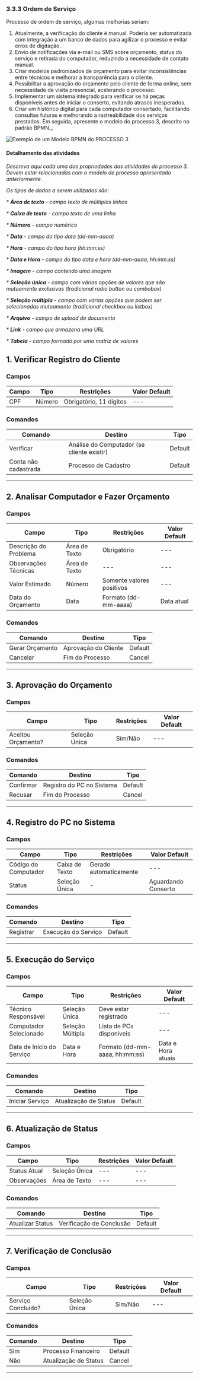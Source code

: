 ### 3.3.3 Ordem de Serviço

Processo de ordem de serviço, algumas melhorias seriam:
1. Atualmente, a verificação do cliente é manual. Poderia ser automatizada com integração a um banco de dados para agilizar o processo e evitar erros de digitação.
2. Envio de notificações via e-mail ou SMS sobre orçamento, status do serviço e retirada do computador, reduzindo a necessidade de contato manual.
3. Criar modelos padronizados de orçamento para evitar inconsistências entre técnicos e melhorar a transparência para o cliente.
4. Possibilitar a aprovação do orçamento pelo cliente de forma online, sem necessidade de visita presencial, acelerando o processo.
5. Implementar um sistema integrado para verificar se há peças disponíveis antes de iniciar o conserto, evitando atrasos inesperados.
6. Criar um histórico digital para cada computador consertado, facilitando consultas futuras e melhorando a rastreabilidade dos serviços prestados.
Em seguida, apresente o modelo do processo 3, descrito no padrão BPMN._

![Exemplo de um Modelo BPMN do PROCESSO 3](images/process.png "Modelo BPMN do Processo 3.")


#### Detalhamento das atividades

_Descreva aqui cada uma das propriedades das atividades do processo 3. 
Devem estar relacionadas com o modelo de processo apresentado anteriormente._

_Os tipos de dados a serem utilizados são:_

_* **Área de texto** - campo texto de múltiplas linhas_

_* **Caixa de texto** - campo texto de uma linha_

_* **Número** - campo numérico_

_* **Data** - campo do tipo data (dd-mm-aaaa)_

_* **Hora** - campo do tipo hora (hh:mm:ss)_

_* **Data e Hora** - campo do tipo data e hora (dd-mm-aaaa, hh:mm:ss)_

_* **Imagem** - campo contendo uma imagem_

_* **Seleção única** - campo com várias opções de valores que são mutuamente exclusivas (tradicional radio button ou combobox)_

_* **Seleção múltipla** - campo com várias opções que podem ser selecionadas mutuamente (tradicional checkbox ou listbox)_

_* **Arquivo** - campo de upload de documento_

_* **Link** - campo que armazena uma URL_

_* **Tabela** - campo formado por uma matriz de valores_

## **1. Verificar Registro do Cliente**
### **Campos**
| **Campo**       | **Tipo**        | **Restrições**          | **Valor Default** |
|-----------------|----------------|-------------------------|-------------------|
| CPF            | Número          | Obrigatório, 11 dígitos | ---               |

### **Comandos**
| **Comando**            | **Destino**                                  | **Tipo**   |
|------------------------|---------------------------------------------|-----------|
| Verificar             | Análise do Computador (se cliente existir)  | Default   |
| Conta não cadastrada  | Processo de Cadastro                        | Default   |

---

## **2. Analisar Computador e Fazer Orçamento**
### **Campos**
| **Campo**               | **Tipo**         | **Restrições**               | **Valor Default** |
|-------------------------|-----------------|------------------------------|-------------------|
| Descrição do Problema   | Área de Texto   | Obrigatório                   | ---               |
| Observações Técnicas    | Área de Texto   | ---                            | ---               |
| Valor Estimado         | Número          | Somente valores positivos     | ---               |
| Data do Orçamento      | Data            | Formato (dd-mm-aaaa)          | Data atual        |

### **Comandos**
| **Comando**       | **Destino**             | **Tipo**   |
|------------------|------------------------|-----------|
| Gerar Orçamento | Aprovação do Cliente   | Default   |
| Cancelar        | Fim do Processo        | Cancel    |

---

## **3. Aprovação do Orçamento**
### **Campos**
| **Campo**               | **Tipo**         | **Restrições**  | **Valor Default** |
|-------------------------|-----------------|----------------|-------------------|
| Aceitou Orçamento?      | Seleção Única   | Sim/Não        | ---               |

### **Comandos**
| **Comando**   | **Destino**                   | **Tipo**   |
|--------------|------------------------------|-----------|
| Confirmar    | Registro do PC no Sistema   | Default   |
| Recusar      | Fim do Processo              | Cancel    |

---

## **4. Registro do PC no Sistema**
### **Campos**
| **Campo**             | **Tipo**          | **Restrições**                  | **Valor Default**        |
|----------------------|------------------|---------------------------------|--------------------------|
| Código do Computador | Caixa de Texto   | Gerado automaticamente         | ---                      |
| Status              | Seleção Única    | -                               | Aguardando Conserto       |

### **Comandos**
| **Comando**   | **Destino**           | **Tipo**   |
|--------------|----------------------|-----------|
| Registrar   | Execução do Serviço   | Default   |

---

## **5. Execução do Serviço**
### **Campos**
| **Campo**                | **Tipo**         | **Restrições**               | **Valor Default**        |
|--------------------------|-----------------|------------------------------|--------------------------|
| Técnico Responsável      | Seleção Única   | Deve estar registrado         | ---                      |
| Computador Selecionado   | Seleção Múltipla | Lista de PCs disponíveis      | ---                      |
| Data de Início do Serviço | Data e Hora     | Formato (dd-mm-aaaa, hh:mm:ss) | Data e Hora atuais        |

### **Comandos**
| **Comando**       | **Destino**             | **Tipo**   |
|------------------|------------------------|-----------|
| Iniciar Serviço | Atualização de Status  | Default   |

---

## **6. Atualização de Status**
### **Campos**
| **Campo**        | **Tipo**        | **Restrições** | **Valor Default** |
|------------------|----------------|---------------|-------------------|
| Status Atual    | Seleção Única   | ---           | ---               |
| Observações     | Área de Texto   | ---           | ---               |

### **Comandos**
| **Comando**        | **Destino**                    | **Tipo**   |
|-------------------|--------------------------------|-----------|
| Atualizar Status | Verificação de Conclusão       | Default   |

---

## **7. Verificação de Conclusão**
### **Campos**
| **Campo**          | **Tipo**         | **Restrições** | **Valor Default** |
|-------------------|-----------------|--------------|-------------------|
| Serviço Concluído? | Seleção Única   | Sim/Não      | ---               |

### **Comandos**
| **Comando** | **Destino**              | **Tipo**   |
|------------|-------------------------|-----------|
| Sim        | Processo Financeiro      | Default   |
| Não        | Atualização de Status    | Cancel    |

---


